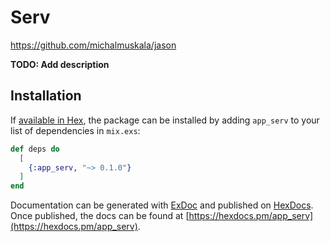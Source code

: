# Serv
https://github.com/michalmuskala/jason


**TODO: Add description**

## Installation

If [available in Hex](https://hex.pm/docs/publish), the package can be installed
by adding `app_serv` to your list of dependencies in `mix.exs`:

```elixir
def deps do
  [
    {:app_serv, "~> 0.1.0"}
  ]
end
```

Documentation can be generated with [ExDoc](https://github.com/elixir-lang/ex_doc)
and published on [HexDocs](https://hexdocs.pm). Once published, the docs can
be found at [https://hexdocs.pm/app_serv](https://hexdocs.pm/app_serv).
